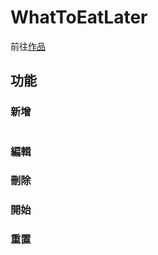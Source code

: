 <h1>WhatToEatLater</h1>
    前往<a href="https://fen870916.github.io/WhatToEatLater/" target="_blank"
      >作品</a
    >
    <h2>功能</h2>
    <h3>新增</h3>
    <img src="./新增.gif" alt="" />
    <h3>編輯</h3>
    <h3>刪除</h3>
    <h3>開始</h3>
    <h3>重置</h3>
